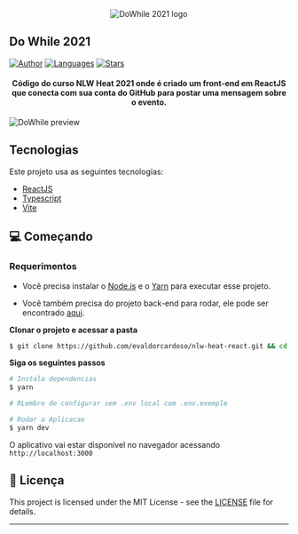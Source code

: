 <div align="center">
  <img src=".github/logo.svg" alt="DoWhile 2021 logo">
</div>

## Do While 2021

[![Author](https://img.shields.io/badge/author-evaldorcardoso-835AFD?style=flat-square)](https://github.com/josepholiveira)
[![Languages](https://img.shields.io/github/languages/count/evaldorcardoso/nlw-heat-react?color=%23835AFD&style=flat-square)](#)
[![Stars](https://img.shields.io/github/stars/evaldorcardoso/nlw-heat-react?color=835AFD&style=flat-square)](https://github.com/evaldorcardoso/nlw-heat-react/stargazers)

<h4 align="center">
    Código do curso NLW Heat 2021 onde é criado um front-end em ReactJS que conecta com sua conta do GitHub para postar uma mensagem sobre o evento.
</h4>

![DoWhile preview](.github/preview.png)

## Tecnologias

Este projeto usa as seguintes tecnologias:

- [ReactJS](https://reactjs.org/)
- [Typescript](https://www.typescriptlang.org/)
- [Vite](https://vitejs.dev/)

## 💻 Começando

### Requerimentos

- Você precisa instalar o [Node.js](https://nodejs.org/en/download/) e o [Yarn](https://yarnpkg.com/) para executar esse projeto.

- Você também precisa do projeto back-end para rodar, ele pode ser encontrado [aqui](https://github.com/rocketseat-education/nlw-heat-node).

**Clonar o projeto e acessar a pasta**

```bash
$ git clone https://github.com/evaldorcardoso/nlw-heat-react.git && cd nlw-heat-react
```

**Siga os seguintes passos**

```bash
# Instala dependencias
$ yarn

# RLembre de configurar sem .env local com .env.exemple

# Rodar a Aplicacao
$ yarn dev
```

O aplicativo vai estar disponível no navegador acessando `http://localhost:3000`

## 📝 Licença

This project is licensed under the MIT License - see the [LICENSE](LICENSE) file for details.

---